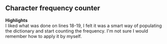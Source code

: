 ## Character frequency counter

**Highlights**  
I liked what was done on lines 18-19, I felt it was a smart way of populating the dictionary and start counting the frequency. I'm not sure I would remember how to apply it by myself.
